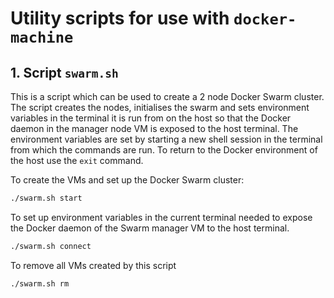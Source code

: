 # Utility scripts for use with `docker-machine`

## 1. Script `swarm.sh`

This is a script which can be used to create a 2 node Docker Swarm cluster.
The script creates the nodes, initialises the swarm and sets environment
variables in the terminal it is run from on the host so that the Docker
daemon in the manager node VM is exposed to the host terminal. The
environment variables are set by starting a new shell session in the terminal
from which the commands are run. To return to the Docker environment of the
host use the `exit` command.

To create the VMs and set up the Docker Swarm cluster:

```bash
./swarm.sh start
```

To set up environment variables in the current terminal needed to expose
the Docker daemon of the Swarm manager VM to the host terminal.  

```bash
./swarm.sh connect
```

To remove all VMs created by this script

```bash
./swarm.sh rm
```


